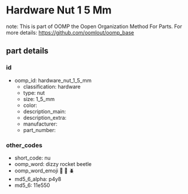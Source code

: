 # Hardware Nut 1 5 Mm  

note: This is part of OOMP the Oopen Organization Method For Parts. For more details: https://github.com/oomlout/oomp_base

##  part details





### id
* oomp_id: hardware_nut_1_5_mm
  * classification: hardware
  * type: nut
  * size: 1_5_mm
  * color: 
  * description_main: 
  * description_extra: 
  * manufacturer: 
  * part_number: 

### other_codes
* short_code: nu
* oomp_word: dizzy rocket beetle
* oomp_word_emoji :dizzy: :rocket: :beetle:
* md5_6_alpha: p4y8
* md5_6: 11e550